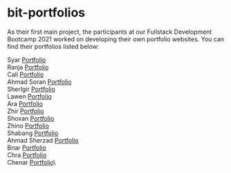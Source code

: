 # bit-portfolios

As their first main project, the participants at our Fullstack Development Bootcamp 2021 worked on developing their own portfolio websites. You can find their portfolios listed below:

 Syar  [Portfolio](https://github.com/syar1122/portfolio)\
 Ranja  [Portfolio](https://github.com/RanjDev/Bit-BC) \
 Cali [Portfolio](https://github.com/salimhamad/protfoiloSKALLA)\
 Ahmad Soran [Portfolio](https://github.com/ahmadsoran/port)\
 Sherlgir [Portfolio](https://github.com/Shelgir/landing-page)\
 Lawen [Portfolio](https://github.com/lawensaradr/Portfolio.git)\
 Ara [Portfolio](https://github.com/YouCanCallMeAra/myPortfolio)\
 Zhir [Portfolio](https://github.com/zhirtaha/Portfolio)\
 Shoxan [Portfolio](https://github.com/shoxosman/Portfolio.git)\
 Zhino [Portfolio](https://github.com/zhino97/portfoilo)\
 Shabang [Portfolio](https://github.com/shabang99/my-portfilio)\
 Ahmad Sherzad [Portfolio](https://github.com/Ahmad-5750/Portfolio)\
 Bnar [Portfolio](https://github.com/bnarhama/portfolio)\
 Chra [Portfolio](https://github.com/chra-O/chra_othman)\
 Chenar [Portfolio](https://github.com/chenar-farhad/myPortfolio)\
